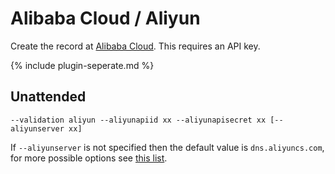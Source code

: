 ---
---
# Alibaba Cloud / Aliyun 
Create the record at [Alibaba Cloud](https://www.alibabacloud.com/). This requires an API key.

{% include plugin-seperate.md %}

## Unattended 
`--validation aliyun --aliyunapiid xx --aliyunapisecret xx [--aliyunserver xx]`

If `--aliyunserver` is not specified then the default value is `dns.aliyuncs.com`, for more possible options see [this list](https://api.aliyun.com/product/Alidns).
